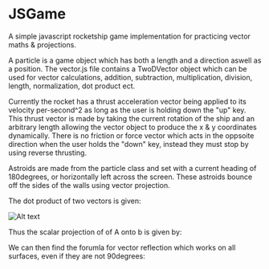 # JSGame


A simple javascript rocketship game implementation for practicing vector maths & projections.

A particle is a game object which has both a length and a direction aswell as a position.
The vector.js file contains a TwoDVector object which can be used for vector calculations, addition, subtraction, multiplication, division, length, normalization, dot product ect.

Currently the rocket has a thrust acceleration vector being applied to its velocity per-second^2 as long as the user is holding down the "up" key. This thrust vector is made by taking the current rotation of the ship and an arbitrary length allowing the vector object to produce the x & y coordinates dynamically. There is no friction or force vector which acts in the oppsoite direction when the user holds the "down" key, instead they must stop by using reverse thrusting.

Astroids are made from the particle class and set with a current heading of 180degrees, or horizontally left across the screen. These astroids bounce off the sides of the walls using vector projection. 

The dot product of two vectors is given: 

![Alt text](http://www.sciweavers.org/tex2img.php?eq=A%20.%20B%20%3D%20%20%7C%20A%20%7C%20%20%7C%20B%20%7C%20cos%20%5Ctheta%20&bc=Transparent&fc=Black&im=png&fs=12&ff=arev&edit=0")

Thus the scalar projection of of A onto b is given by:

 
We can then find the forumla for vector reflection which works on all surfaces, even if they are not 90degrees:
